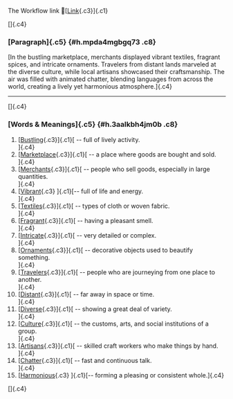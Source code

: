 The Workflow link
👏[[Link](https://www.google.com/url?q=http://www.google.com&sa=D&source=editors&ust=1759070308660986&usg=AOvVaw39xIy6KqZc3f69T1y4zno_){.c3}]{.c1}

[]{.c4}

### [Paragraph]{.c5} {#h.mpda4mgbgq73 .c8}

[In the bustling marketplace, merchants displayed vibrant textiles,
fragrant spices, and intricate ornaments. Travelers from distant lands
marveled at the diverse culture, while local artisans showcased their
craftsmanship. The air was filled with animated chatter, blending
languages from across the world, creating a lively yet harmonious
atmosphere.]{.c4}

------------------------------------------------------------------------

[]{.c4}

### [Words & Meanings]{.c5} {#h.3aalkbh4jm0b .c8}

1.  [[Bustling](https://www.google.com/url?q=http://www.google.com&sa=D&source=editors&ust=1759070308661679&usg=AOvVaw1eJN4NNCszLH_Wy2QGrLoo){.c3}]{.c1}[ --
    full of lively activity.\
    ]{.c4}
2.  [[Marketplace](https://www.google.com/url?q=http://www.google.com&sa=D&source=editors&ust=1759070308661809&usg=AOvVaw2-8vmwL5upged4bA-7gFao){.c3}]{.c1}[ --
    a place where goods are bought and sold.\
    ]{.c4}
3.  [[Merchants](https://www.google.com/url?q=http://www.google.com&sa=D&source=editors&ust=1759070308661926&usg=AOvVaw0oxDj0kOzVXrRlNTOjB6qB){.c3}]{.c1}[ --
    people who sell goods, especially in large quantities.\
    ]{.c4}
4.  [[Vibrant](https://www.google.com/url?q=http://www.google.com&sa=D&source=editors&ust=1759070308662050&usg=AOvVaw1SXOT_kemGmeovaFBUXIyl){.c3}
    ]{.c1}[-- full of life and energy.\
    ]{.c4}
5.  [[Textiles](https://www.google.com/url?q=http://www.google.com&sa=D&source=editors&ust=1759070308662151&usg=AOvVaw2k6vOKTIxCG2aifPJxLJle){.c3}]{.c1}[ --
    types of cloth or woven fabric.\
    ]{.c4}
6.  [[Fragrant](https://www.google.com/url?q=http://www.google.com&sa=D&source=editors&ust=1759070308662253&usg=AOvVaw2YtU8XM32Chv8M5qnl6aVL){.c3}]{.c1}[ --
    having a pleasant smell.\
    ]{.c4}
7.  [[Intricate](https://www.google.com/url?q=http://www.google.com&sa=D&source=editors&ust=1759070308662358&usg=AOvVaw0th9Rnk2YRKV43rlN4dSV5){.c3}]{.c1}[ --
    very detailed or complex.\
    ]{.c4}
8.  [[Ornaments](https://www.google.com/url?q=http://www.google.com&sa=D&source=editors&ust=1759070308662459&usg=AOvVaw2trS1nF_VNmKbjOxcSdtg6){.c3}]{.c1}[ --
    decorative objects used to beautify something.\
    ]{.c4}
9.  [[Travelers](https://www.google.com/url?q=http://www.google.com&sa=D&source=editors&ust=1759070308662584&usg=AOvVaw0G_OSO6IFktb2B1IU8zzYJ){.c3}]{.c1}[ --
    people who are journeying from one place to another.\
    ]{.c4}
10. [[Distant](https://www.google.com/url?q=http://www.google.com&sa=D&source=editors&ust=1759070308662709&usg=AOvVaw26dDrkIB3eoRSRWsKrR07r){.c3}]{.c1}[ --
    far away in space or time.\
    ]{.c4}
11. [[Diverse](https://www.google.com/url?q=http://www.google.com&sa=D&source=editors&ust=1759070308662803&usg=AOvVaw3wjUT96xJobY3nKtMXzwmj){.c3}]{.c1}[ --
    showing a great deal of variety.\
    ]{.c4}
12. [[Culture](https://www.google.com/url?q=http://www.google.com&sa=D&source=editors&ust=1759070308662903&usg=AOvVaw3ACqx9J40EeBeuea8vBWtQ){.c3}]{.c1}[ --
    the customs, arts, and social institutions of a group.\
    ]{.c4}
13. [[Artisans](https://www.google.com/url?q=http://www.google.com&sa=D&source=editors&ust=1759070308663026&usg=AOvVaw3ElUtY1KYqa6JvHWRWubWD){.c3}]{.c1}[ --
    skilled craft workers who make things by hand.\
    ]{.c4}
14. [[Chatter](https://www.google.com/url?q=http://www.google.com&sa=D&source=editors&ust=1759070308663158&usg=AOvVaw3rbzBMz0pklTfTcLDiWxsC){.c3}]{.c1}[ --
    fast and continuous talk.\
    ]{.c4}
15. [[Harmonious](https://www.google.com/url?q=http://www.google.com&sa=D&source=editors&ust=1759070308663259&usg=AOvVaw06vEBg9KoAgzpaHnfugyZ-){.c3}
    ]{.c1}[-- forming a pleasing or consistent whole.]{.c4}

[]{.c4}
